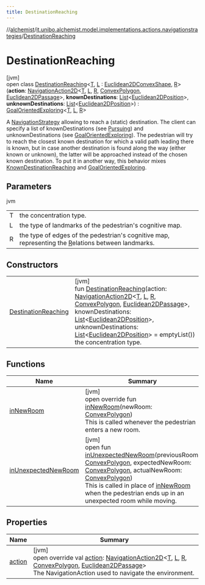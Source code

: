 ```yaml
---
title: DestinationReaching
---
```

//[alchemist](../../../index.html)/[it.unibo.alchemist.model.implementations.actions.navigationstrategies](../index.html)/[DestinationReaching](index.html)



# DestinationReaching



[jvm]\
open class [DestinationReaching](index.html)<[T](index.html), [L](index.html) : [Euclidean2DConvexShape](../../it.unibo.alchemist.model.interfaces.geometry.euclidean2d/index.html#-786369621%2FClasslikes%2F-134779887), [R](index.html)>(**action**: [NavigationAction2D](../../it.unibo.alchemist.model.interfaces/index.html#-517309547%2FClasslikes%2F-134779887)<[T](index.html), [L](index.html), [R](index.html), [ConvexPolygon](../../it.unibo.alchemist.model.interfaces.geometry.euclidean2d/-convex-polygon/index.html), [Euclidean2DPassage](../../it.unibo.alchemist.model.interfaces.geometry.euclidean2d.graph/-euclidean2-d-passage/index.html)>, **knownDestinations**: [List](https://kotlinlang.org/api/latest/jvm/stdlib/kotlin.collections/-list/index.html)<[Euclidean2DPosition](../../it.unibo.alchemist.model.implementations.positions/-euclidean2-d-position/index.html)>, **unknownDestinations**: [List](https://kotlinlang.org/api/latest/jvm/stdlib/kotlin.collections/-list/index.html)<[Euclidean2DPosition](../../it.unibo.alchemist.model.implementations.positions/-euclidean2-d-position/index.html)>) : [GoalOrientedExploring](../-goal-oriented-exploring/index.html)<[T](index.html), [L](index.html), [R](index.html)> 

A [NavigationStrategy](../../it.unibo.alchemist.model.interfaces/-navigation-strategy/index.html) allowing to reach a (static) destination. The client can specify a list of knownDestinations (see [Pursuing](../-pursuing/index.html)) and unknownDestinations (see [GoalOrientedExploring](../-goal-oriented-exploring/index.html)). The pedestrian will try to reach the closest known destination for which a valid path leading there is known, but in case another destination is found along the way (either known or unknown), the latter will be approached instead of the chosen known destination. To put it in another way, this behavior mixes [KnownDestinationReaching](../-known-destination-reaching/index.html) and [GoalOrientedExploring](../-goal-oriented-exploring/index.html).



## Parameters


jvm

| | |
|---|---|
| T | the concentration type. |
| L | the type of landmarks of the pedestrian's cognitive map. |
| R | the type of edges of the pedestrian's cognitive map, representing the [R](index.html)elations between landmarks. |



## Constructors


| | |
|---|---|
| [DestinationReaching](-destination-reaching.html) | [jvm]<br>fun [DestinationReaching](-destination-reaching.html)(action: [NavigationAction2D](../../it.unibo.alchemist.model.interfaces/index.html#-517309547%2FClasslikes%2F-134779887)<[T](index.html), [L](index.html), [R](index.html), [ConvexPolygon](../../it.unibo.alchemist.model.interfaces.geometry.euclidean2d/-convex-polygon/index.html), [Euclidean2DPassage](../../it.unibo.alchemist.model.interfaces.geometry.euclidean2d.graph/-euclidean2-d-passage/index.html)>, knownDestinations: [List](https://kotlinlang.org/api/latest/jvm/stdlib/kotlin.collections/-list/index.html)<[Euclidean2DPosition](../../it.unibo.alchemist.model.implementations.positions/-euclidean2-d-position/index.html)>, unknownDestinations: [List](https://kotlinlang.org/api/latest/jvm/stdlib/kotlin.collections/-list/index.html)<[Euclidean2DPosition](../../it.unibo.alchemist.model.implementations.positions/-euclidean2-d-position/index.html)> = emptyList())<br>the concentration type. |


## Functions


| Name | Summary |
|---|---|
| [inNewRoom](in-new-room.html) | [jvm]<br>open override fun [inNewRoom](in-new-room.html)(newRoom: [ConvexPolygon](../../it.unibo.alchemist.model.interfaces.geometry.euclidean2d/-convex-polygon/index.html))<br>This is called whenever the pedestrian enters a new room. |
| [inUnexpectedNewRoom](../-pursuing/index.html#-1340250552%2FFunctions%2F-134779887) | [jvm]<br>open fun [inUnexpectedNewRoom](../-pursuing/index.html#-1340250552%2FFunctions%2F-134779887)(previousRoom: [ConvexPolygon](../../it.unibo.alchemist.model.interfaces.geometry.euclidean2d/-convex-polygon/index.html), expectedNewRoom: [ConvexPolygon](../../it.unibo.alchemist.model.interfaces.geometry.euclidean2d/-convex-polygon/index.html), actualNewRoom: [ConvexPolygon](../../it.unibo.alchemist.model.interfaces.geometry.euclidean2d/-convex-polygon/index.html))<br>This is called in place of [inNewRoom](../../it.unibo.alchemist.model.interfaces/-navigation-strategy/in-new-room.html) when the pedestrian ends up in an unexpected room while moving. |


## Properties


| Name | Summary |
|---|---|
| [action](index.html#1520874878%2FProperties%2F-134779887) | [jvm]<br>open override val [action](index.html#1520874878%2FProperties%2F-134779887): [NavigationAction2D](../../it.unibo.alchemist.model.interfaces/index.html#-517309547%2FClasslikes%2F-134779887)<[T](index.html), [L](index.html), [R](index.html), [ConvexPolygon](../../it.unibo.alchemist.model.interfaces.geometry.euclidean2d/-convex-polygon/index.html), [Euclidean2DPassage](../../it.unibo.alchemist.model.interfaces.geometry.euclidean2d.graph/-euclidean2-d-passage/index.html)><br>The NavigationAction used to navigate the environment. |

